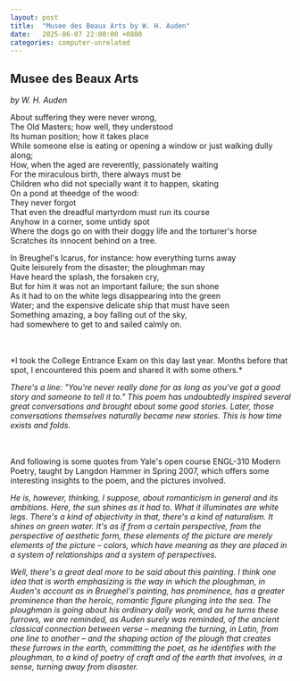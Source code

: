 ```yaml
---
layout: post
title:  "Musee des Beaux Arts by W. H. Auden"
date:   2025-06-07 22:00:00 +0800
categories: computer-unrelated
---
```


## Musee des Beaux Arts

*by W. H. Auden*

About suffering they were never wrong,<br>
The Old Masters; how well, they understood<br>
Its human position; how it takes place<br>
While someone else is eating or opening a window or just walking dully along;<br>
How, when the aged are reverently, passionately waiting<br>
For the miraculous birth, there always must be<br>
Children who did not specially want it to happen, skating<br>
On a pond at theedge of the wood:<br>
They never forgot<br>
That even the dreadful martyrdom must run its course<br>
Anyhow in a corner, some untidy spot<br>
Where the dogs go on with their doggy life and the torturer's horse<br>
Scratches its innocent behind on a tree.<br>

In Breughel's Icarus, for instance: how everything turns away<br>
Quite leisurely from the disaster; the ploughman may<br>
Have heard the splash, the forsaken cry,<br>
But for him it was not an important failure; the sun shone<br>
As it had to on the white legs disappearing into the green<br>
Water; and the expensive delicate ship that must have seen<br>
Something amazing, a boy falling out of the sky,<br>
had somewhere to get to and sailed calmly on.

<br>
<br>
*I took the College Entrance Exam on this day last year. Months before that spot, I encountered this poem and shared it with some others.*

*There's a line: "You're never really done for as long as you've got a good story and someone to tell it to." This poem has undoubtedly inspired several great conversations and brought about some good stories. Later, those conversations themselves naturally became new stories. This is how time exists and folds.*

<br>
<br>
And following is some quotes from Yale's open course ENGL-310 Modern Poetry, taught by Langdon Hammer in Spring 2007, which offers some interesting insights to the poem, and the pictures involved.

*He is, however, thinking, I suppose, about romanticism in general and its ambitions. Here, the sun shines as it had to. What it illuminates are white legs. There's a kind of objectivity in that, there's a kind of naturalism. It shines on green water. It's as if from a certain perspective, from the perspective of aesthetic form, these elements of the picture are merely elements of the picture – colors, which have meaning as they are placed in a system of relationships and a system of perspectives.*

*Well, there's a great deal more to be said about this painting. I think one idea that is worth emphasizing is the way in which the ploughman, in Auden's account as in Brueghel's painting, has prominence, has a greater prominence than the heroic, romantic figure plunging into the sea. The ploughman is going about his ordinary daily work, and as he turns these furrows, we are reminded, as Auden surely was reminded, of the ancient classical connection between verse – meaning the turning, in Latin, from one line to another – and the shaping action of the plough that creates these furrows in the earth, committing the poet, as he identifies with the ploughman, to a kind of poetry of craft and of the earth that involves, in a sense, turning away from disaster.*